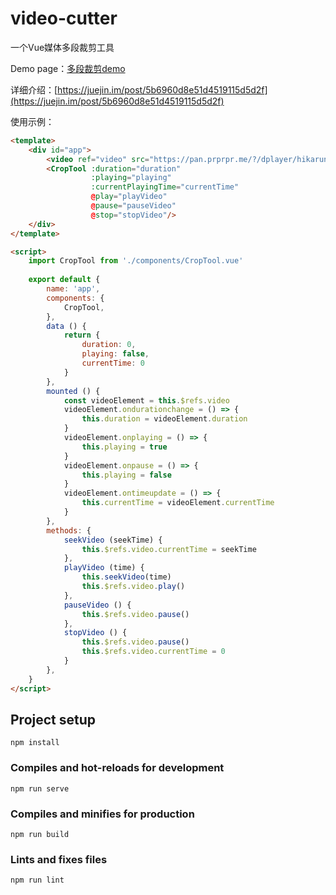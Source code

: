 # video-cutter
一个Vue媒体多段裁剪工具

Demo page：[多段裁剪demo](https://fengma1992.github.io/media-cut-tool/)

详细介绍：[https://juejin.im/post/5b6960d8e51d4519115d5d2f](https://juejin.im/post/5b6960d8e51d4519115d5d2f)


使用示例：
```html
<template>
    <div id="app">
        <video ref="video" src="https://pan.prprpr.me/?/dplayer/hikarunara.mp4" controls width="600px"></video>
        <CropTool :duration="duration"
                  :playing="playing"
                  :currentPlayingTime="currentTime"
                  @play="playVideo"
                  @pause="pauseVideo"
                  @stop="stopVideo"/>
    </div>
</template>

<script>
    import CropTool from './components/CropTool.vue'
    
    export default {
        name: 'app',
        components: {
            CropTool,
        },
        data () {
            return {
                duration: 0,
                playing: false,
                currentTime: 0
            }
        },
        mounted () {
            const videoElement = this.$refs.video
            videoElement.ondurationchange = () => {
                this.duration = videoElement.duration
            }
            videoElement.onplaying = () => {
                this.playing = true
            }
            videoElement.onpause = () => {
                this.playing = false
            }
            videoElement.ontimeupdate = () => {
                this.currentTime = videoElement.currentTime
            }
        },
        methods: {
            seekVideo (seekTime) {
                this.$refs.video.currentTime = seekTime
            },
            playVideo (time) {
                this.seekVideo(time)
                this.$refs.video.play()
            },
            pauseVideo () {
                this.$refs.video.pause()
            },
            stopVideo () {
                this.$refs.video.pause()
                this.$refs.video.currentTime = 0
            }
        },
    }
</script>

```
## Project setup
```
npm install
```

### Compiles and hot-reloads for development
```
npm run serve
```

### Compiles and minifies for production
```
npm run build
```

### Lints and fixes files
```
npm run lint
```

